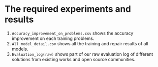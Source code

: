 # The required experiments and results

1. `Accuracy_improvement_on_problems.csv` shows the accuracy improvement on each training problems.
2. `All_model_detail.csv` shows all the training and repair results of all models.
3. `Evaluation_log(raw)` shows part of our raw evaluation log of different solutions from existing works and open source communities. 
